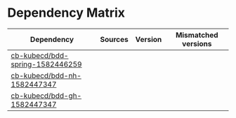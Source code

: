 # Dependency Matrix

Dependency | Sources | Version | Mismatched versions
---------- | ------- | ------- | -------------------
[cb-kubecd/bdd-spring-1582446259](https://github.com/cb-kubecd/bdd-spring-1582446259.git) |  | []() | 
[cb-kubecd/bdd-nh-1582447347](https://github.com/cb-kubecd/bdd-nh-1582447347.git) |  | []() | 
[cb-kubecd/bdd-gh-1582447347](https://github.com/cb-kubecd/bdd-gh-1582447347.git) |  | []() | 
